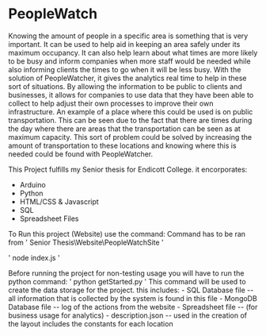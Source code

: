 # PeopleWatch
Knowing the amount of people in a specific area is something that is very important. It can be used to help aid in keeping an area safely under its maximum occupancy. It can also help learn about what times are more likely to be busy and inform companies when more staff would be needed while also informing clients the times to go when it will be less busy. With the solution of PeopleWatcher, it gives the analytics real time to help in these sort of situations. By allowing the information to be public to clients and businesses, it allows for companies to use data that they have been able to collect to help adjust their own processes to improve their own infrastructure. An example of a place where this could be used is on public transportation. This can be seen due to the fact that there are times during the day where there are areas that the transportation can be seen as at maximum capacity. This sort of problem could be solved by increasing the amount of transportation to these locations and knowing where this is needed could be found with PeopleWatcher. 
 

This Project fulfills my Senior thesis for Endicott College.
  it encorporates:
  - Arduino
  - Python
  - HTML/CSS & Javascript
  - SQL 
  - Spreadsheet Files
  
To Run this project (Website) use the command:
Command has to be ran from ' Senior Thesis\Website\PeopleWatchSite '

' node index.js '

Before running the project for non-testing usage you will have to run the python command:
' python getStarted.py '
	This command will be used to create the data storage for the project. this includes:
	- SQL Database file -- all information that is collected by the system is found in this file
	- MongoDB Database file -- log of the actions from the website 
	- Spreadsheet file -- (for business usage for analytics)
	- description.json -- used in the creation of the layout includes the constants for each location
